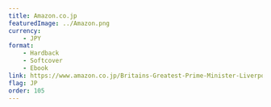 ```yaml
---
title: Amazon.co.jp
featuredImage: ../Amazon.png
currency:
    - JPY
format:
    - Hardback
    - Softcover
    - Ebook
link: https://www.amazon.co.jp/Britains-Greatest-Prime-Minister-Liverpool/dp/0718895630/ref=tmm_hrd_swatch_0
flag: JP
order: 105
---
```

